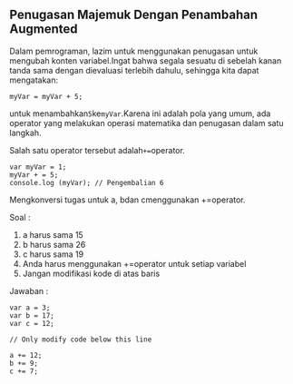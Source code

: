 ## Penugasan Majemuk Dengan Penambahan Augmented

Dalam pemrograman, lazim untuk menggunakan penugasan untuk mengubah konten variabel.Ingat bahwa segala sesuatu di sebelah kanan tanda sama dengan dievaluasi terlebih dahulu, sehingga kita dapat mengatakan:

`myVar = myVar + 5;`

untuk menambahkan`5`ke`myVar`.Karena ini adalah pola yang umum, ada operator yang melakukan operasi matematika dan penugasan dalam satu langkah.

Salah satu operator tersebut adalah`+=`operator.

```
var myVar = 1; 
myVar + = 5; 
console.log (myVar); // Pengembalian 6
```

Mengkonversi tugas untuk a, bdan cmenggunakan +=operator.



Soal :

1. a harus sama 15
2. b harus sama 26
3. c harus sama 19
4. Anda harus menggunakan +=operator untuk setiap variabel
5. Jangan modifikasi kode di atas baris

Jawaban :

```
var a = 3;
var b = 17;
var c = 12;

// Only modify code below this line

a += 12;
b += 9;
c += 7;

```



